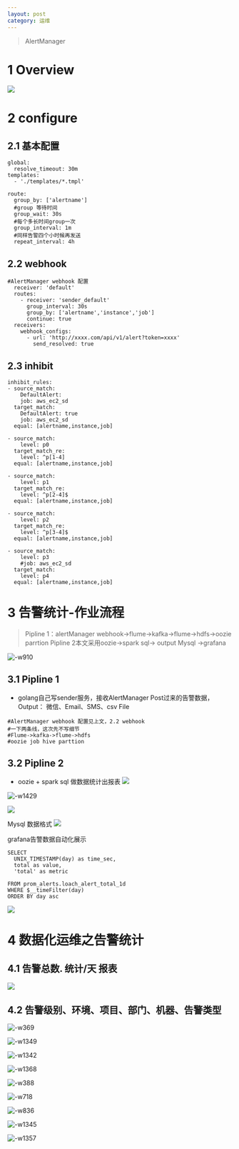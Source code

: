 ```yaml
---
layout: post
category: 运维
---
```


> AlertManager

# 1 Overview
 ![](/assets/img//15662147290801.jpg)

# 2 configure
## 2.1 基本配置

```
global:
  resolve_timeout: 30m
templates:
  - './templates/*.tmpl'

route:
  group_by: ['alertname']
  #group 等待时间
  group_wait: 30s
  #每个多长时间group一次
  group_interval: 1m
  #同样告警四个小时候再发送
  repeat_interval: 4h

```

## 2.2 webhook

```
#AlertManager webhook 配置
  receiver: 'default'
  routes:
    - receiver: 'sender_default'
      group_interval: 30s
      group_by: ['alertname','instance','job']
      continue: true
  receivers:
    webhook_configs:
      - url: 'http://xxxx.com/api/v1/alert?token=xxxx'
        send_resolved: true
```
## 2.3 inhibit

```
inhibit_rules:
- source_match:
    DefaultAlert:
    job: aws_ec2_sd
  target_match:
    DefaultAlert: true
    job: aws_ec2_sd
  equal: [alertname,instance,job]

- source_match:
    level: p0
  target_match_re:
    level: ^p[1-4]
  equal: [alertname,instance,job]

- source_match:
    level: p1
  target_match_re:
    level: ^p[2-4]$
  equal: [alertname,instance,job]

- source_match:
    level: p2
  target_match_re:
    level: ^p[3-4]$
  equal: [alertname,instance,job]

- source_match:
    level: p3
    #job: aws_ec2_sd
  target_match:
    level: p4
  equal: [alertname,instance,job]

```

# 3 告警统计-作业流程

> Pipline 1：alertManager webhook->flume->kafka->flume->hdfs->oozie parrtion
> Pipline 2本文采用oozie->spark sql-> output Mysql ->grafana

![-w910](/assets/img//15741344627447.jpg)


## 3.1 Pipline 1

  -  golang自己写sender服务，接收AlertManager Post过来的告警数据，
   Output： 微信、Email、SMS、csv File
   
```
#AlertManager webhook 配置见上文，2.2 webhook
#一下两条线，这次先不写细节
#Flume->kafka->flume->hdfs
#oozie job hive parttion
```

## 3.2 Pipline 2
- oozie + spark sql 做数据统计出报表
![](/assets/img//15741336321448.jpg)


![-w1429](/assets/img//15740599414500.jpg)

![](/assets/img//15740602285242.jpg)


Mysql 数据格式
![](/assets/img//15741334922651.jpg)

grafana告警数据自动化展示

```
SELECT
  UNIX_TIMESTAMP(day) as time_sec,
  total as value,
  'total' as metric

FROM prom_alerts.loach_alert_total_1d
WHERE $__timeFilter(day)
ORDER BY day asc

```
![](/assets/img//15741335267251.jpg)

# 4 数据化运维之告警统计
## 4.1 告警总数. 统计/天 报表
![](/assets/img//15741345414661.jpg)
## 4.2 告警级别、环境、项目、部门、机器、告警类型

![-w369](/assets/img//15746699010337.jpg)

![-w1349](/assets/img//15746698666712.jpg)

![-w1342](/assets/img//15746700693169.jpg)

![-w1368](/assets/img//15746699305545.jpg)

![-w388](/assets/img//15746699815042.jpg)

![-w718](/assets/img//15746700297796.jpg)

![-w836](/assets/img//15746701157776.jpg)

![-w1345](/assets/img//15746701789679.jpg)

![-w1357](/assets/img//15746702305199.jpg)
